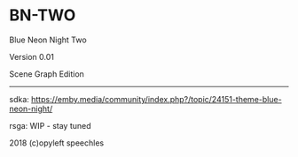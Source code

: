 # BN-TWO

Blue Neon Night Two

Version 0.01

Scene Graph Edition

---------------------

sdka: https://emby.media/community/index.php?/topic/24151-theme-blue-neon-night/

rsga: WIP - stay tuned

2018 (c)opyleft speechles
